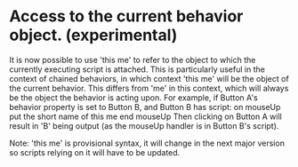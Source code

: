 # Access to the current behavior object. (experimental)
It is now possible to use 'this me' to refer to the object to which the currently executing script is attached.
This is particularly useful in the context of chained behaviors, in which context 'this me' will be the object of the current behavior. This differs from 'me' in this context, which will always be the object the behavior is acting upon.
For example, if Button A's behavior property is set to Button B, and Button B has script:
    on mouseUp
      put the short name of this me
    end mouseUp
Then clicking on Button A will result in 'B' being output (as the mouseUp handler is in Button B's script).

Note: 'this me' is provisional syntax, it will change in the next major version so scripts relying on it will have to be updated.

